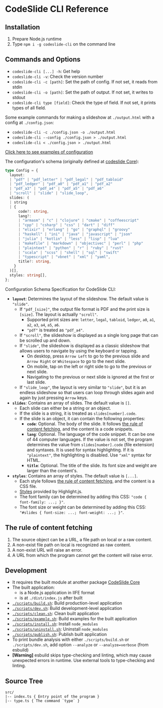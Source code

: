 # CodeSlide CLI Reference

## Installation
1. Prepare Node.js runtime
2. Type `npm i -g codeslide-cli` on the command line

## Commands and Options
- `codeslide-cli [...] -h`: Get help
- `codeslide-cli -v`: Check the version number
- `codeslide-cli -c [path]`: Set the path of config. If not set, it reads from stdin
- `codeslide-cli -o [path]`: Set the path of output. If not set, it writes to stdout
- `codeslide-cli type [field]`: Check the type of field. If not set, it prints types of all field.

Some example commands for making a slideshow at `./output.html` with a config at `./config.json`:
- `codeslide-cli -c ./config.json -o ./output.html`
- `codeslide-cli --config ./config.json > ./output.html`
- `codeslide-cli < ./config.json > ./output.html`

[Click here to see examples of configuration](https://github.com/AsherJingkongChen/codeslide/tree/main/packages/cli/examples/)

The configuration's schema (originally defined at [codeslide Core](https://github.com/AsherJingkongChen/codeslide/blob/main/packages/core/src/common/config.ts)):
```typescript
type Config = {
  layout:
  | "pdf" | "pdf_letter" | "pdf_legal" | "pdf_tabloid"
  | "pdf_ledger" | "pdf_a0" | "pdf_a1" | "pdf_a2"
  | "pdf_a3" | "pdf_a4" | "pdf_a5" | "pdf_a6"
  | "scroll" | "slide" | "slide_loop",
  slides: (
  | string
  | {
      code?: string,
      lang?:
      | "armasm" | "c" | "clojure" | "cmake" | "coffeescript"
      | "cpp" | "csharp" | "css" | "dart" | "diff"
      | "elixir" | "erlang" | "go" | "graphql" | "groovy"
      | "haskell" | "ini" | "java" | "javascript" | "json"
      | "julia" | "kotlin" | "less" | "lisp" | "lua"
      | "makefile" | "markdown" | "objectivec" | "perl" | "php"
      | "plaintext" | "python" | "r" | "ruby" | "rust"
      | "scala" | "scss" | "shell" | "sql" | "swift"
      | "typescript" | "vbnet" | "xml" | "yaml",
      title?: string,
    }
  )[],
  styles: string[],
};
```

Configuration Schema Specification for CodeSlide CLI:
- **`layout`**: Determines the layout of the slideshow. The default value is `"slide"`.
  - If `"pdf_[size]"`, the output file format is PDF and the print size is `[size]`. The layout is actually `"scroll"`.
    - Supported print sizes are: `letter`, `legal`, `tabloid`, `ledger`, `a0`, `a1`, `a2`, `a3`, `a4`, `a5`, `a6`.
    - `"pdf"` is treated as `"pdf_a4"`.
  - If `"scroll"`, the slideshow is displayed as a single long page that can be scrolled up and down.
  - If `"slide"`, the slideshow is displayed as a classic slideshow that allows users to navigate by using the keyboard or tapping.
    - On desktop, press `Arrow Left` to go to the previous slide and `Arrow Right` or `Whitespace` to go to the next slide.
    - On mobile, tap on the left or right side to go to the previous or next slide.
    - Navigating to the previous or next slide is ignored at the first or last slide.
  - If `"slide_loop"`, the layout is very similar to `"slide"`, but it is an endless slideshow so that users can loop through slides again and again by just pressing `Arrow` keys.
- **`slides`**: Contains an array of slides. The default value is `[]`.
  - Each slide can either be a string or an object.
  - If the slide is a string, it is treated as `slides[number].code`.
  - If the slide is an object, it can contain the following properties:
    - **`code`**: Optional. The body of the slide. It follows [the rule of content fetching](#the-rule-of-content-fetching), and the content is a code snippets.
    - **`lang`**: Optional. The language of the code snippet. It can be one of 44 computer languages. If the value is not set, the program determines the value from `slides[number].code` (file extension) and syntaxes. It is used for syntax highlighting. If it is `"plaintext"`, the highlighting is disabled. Use `"xml"` syntax for HTML.
    - **`title`**: Optional. The title of the slide. Its font size and weight are larger than the content's.
- **`styles`**: Contains an array of styles. The default value is `[...]`.
  - Each style follows [the rule of content fetching](#the-rule-of-content-fetching), and the content is a CSS file.
  - [Styles](https://cdnjs.com/libraries/highlight.js) provided by Highlight.js.
  - The font family can be determined by adding this CSS: `"code { font-family: ...; }"`.
  - The font size or weight can be determined by adding this CSS: `"#slides { font-size: ...; font-weight: ...; }"`.

## The rule of content fetching
1. The source object can be a URL, a file path on local or a raw content.
2. A non-exist file path on local is recognized as raw content.
3. A non-exist URL will raise an error.
4. A URL from which the program cannot get the content will raise error.

## Development
- It requires the built module at another package [CodeSlide Core](https://github.com/AsherJingkongChen/codeslide/tree/main/packages/core/)
- The built application:
  - is a Node.js application in IIFE format
  - is at `./dist/index.js` after built
- [`./scripts/build.sh`](https://github.com/AsherJingkongChen/codeslide/blob/main/packages/cli/scripts/build.sh): Build production-level application
- [`./scripts/dev.sh`](https://github.com/AsherJingkongChen/codeslide/blob/main/packages/cli/scripts/dev.sh): Build development-level application
- [`./scripts/clean.sh`](https://github.com/AsherJingkongChen/codeslide/blob/main/packages/cli/scripts/clean.sh): Clean built application
- [`./scripts/example.sh`](https://github.com/AsherJingkongChen/codeslide/blob/main/packages/cli/scripts/example.sh): Build examples for the built application
- [`./scripts/install.sh`](https://github.com/AsherJingkongChen/codeslide/blob/main/packages/cli/scripts/install.sh): Install `node_modules`
- [`./scripts/uninstall.sh`](https://github.com/AsherJingkongChen/codeslide/blob/main/packages/cli/scripts/uninstall.sh): Uninstall `node_modules`
- [`./scripts/publish.sh`](https://github.com/AsherJingkongChen/codeslide/blob/main/packages/cli/scripts/publish.sh): Publish built application
- To print bundle analysis with either `./scripts/build.sh` or `./scripts/dev.sh`, add option `--analyze` or `--analyze=verbose` (from esbuild)
- **[Warning]** esbuild skips type-checking and linting, which may cause unexpected errors in runtime. Use external tools to type-checking and linting.

## Source Tree
```
src/
|-- index.ts { Entry point of the program }
|-- type.ts { The command `type` }
```
